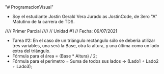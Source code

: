 "# ProgramacionVisual" 
- Soy el estudiante Jostin Gerald Vera Jurado as JostinCode, de 3ero "A" Matutino de la carrera de TDS.

//// Primer Parcial ////
// Unidad #1 //
Fecha: 09/07/2021
- Tarea #2: En el caso de un triángulo rectángulo sólo se debería utilizar tres variables, 
una será la Base, otra la altura, y una última como un lado extra del triángulo.
- Fórmula para el área = (Base * Altura) / 2;
- Fórmula para el perímetro = Suma de todos sus lados -> (Lado1 + Lado2 + Lado3);